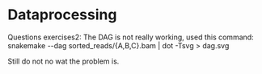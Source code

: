 # Dataprocessing

Questions exercises2: 
The DAG is not really working, used this command:  snakemake --dag sorted_reads/{A,B,C}.bam | dot -Tsvg > dag.svg 

Still do not no wat the problem is. 